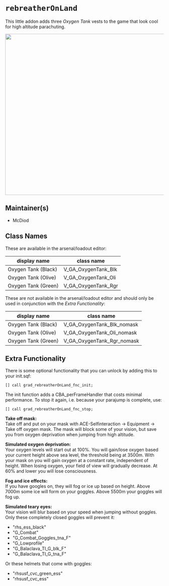 # `rebreatherOnLand`
This little addon adds three *Oxygen Tank* vests to the game that look cool for high altitude parachuting.

<img src="http://i.imgur.com/sqRzJfK.png" width="512" />

## Maintainer(s)
* McDiod

## Class Names
These are available in the arsenal/loadout editor:

display name        | class name
--------------------|--------------------
Oxygen Tank (Black) | V_GA_OxygenTank_Blk
Oxygen Tank (Olive) | V_GA_OxygenTank_Oli
Oxygen Tank (Green) | V_GA_OxygenTank_Rgr

These are not available in the arsenal/loadout editor and should only be used in conjunction with the *Extra Functionality*:

display name        | class name
--------------------|--------------------
Oxygen Tank (Black) | V_GA_OxygenTank_Blk_nomask
Oxygen Tank (Olive) | V_GA_OxygenTank_Oli_nomask
Oxygen Tank (Green) | V_GA_OxygenTank_Rgr_nomask


## Extra Functionality
There is some optional functionality that you can unlock by adding this to your init.sqf:

`[] call grad_rebreatherOnLand_fnc_init;`

The init function adds a CBA_perFrameHandler that costs minimal performance. To stop it again, i.e. because your parajump is complete, use:

`[] call grad_rebreatherOnLand_fnc_stop;`

**Take off mask:**  
Take off and put on your mask with ACE-Selfinteraction → Equipment → Take off oxygen mask. The mask will block some of your vision, but save you from oxygen deprivation when jumping from high altitude.

**Simulated oxygen deprivation:**  
Your oxygen levels will start out at 100%. You will gain/lose oxygen based your current height above sea level, the threshold being at 3500m. With your mask on you will gain oxygen at a constant rate, independent of height. When losing oxygen, your field of view will gradually decrease. At 60% and lower you will lose consciousness.

**Fog and ice effects:**  
If you have googles on, they will fog or ice up based on height. Above 7000m some ice will form on your goggles. Above 5500m your goggles will fog up.

**Simulated teary eyes:**  
Your vision will blur based on your speed when jumping without goggles. Only these completely closed goggles will prevent it:  
* "rhs_ess_black"
* "G_Combat"
* "G_Combat_Goggles_tna_F"
* "G_Lowprofile"
* "G_Balaclava_TI_G_blk_F"
* "G_Balaclava_TI_G_tna_F"

Or these helmets that come with goggles:  
* "rhsusf_cvc_green_ess"
* "rhsusf_cvc_ess"
